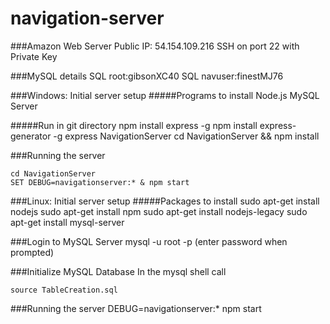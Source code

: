 # navigation-server

###Amazon Web Server
    Public IP: 54.154.109.216
    SSH on port 22 with Private Key

###MySQL details
    SQL root:gibsonXC40
    SQL navuser:finestMJ76

###Windows: Initial server setup
#####Programs to install
    Node.js
    MySQL Server

#####Run in git directory
    npm install express -g
    npm install express-generator -g
    express NavigationServer
    cd NavigationServer && npm install

###Running the server

    cd NavigationServer
    SET DEBUG=navigationserver:* & npm start
    
###Linux: Initial server setup
#####Packages to install
    sudo apt-get install nodejs
    sudo apt-get install npm
    sudo apt-get install nodejs-legacy
    sudo apt-get install mysql-server

###Login to MySQL Server
    mysql -u root -p
    (enter password when prompted)
    
###Initialize MySQL Database
In the mysql shell call

    source TableCreation.sql    
    
###Running the server
    DEBUG=navigationserver:* npm start
